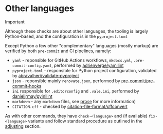# Other languages

> [!important]
> Although these checks are about other languages, the tooling
> is largely Python-based, and the configuration is in the `pyproject.toml`

Except Python a few other "complementary" languages (mostly markup)
are verified by both `pre-commit` and CI pipelines, namely:

- `yaml` - reponsible for GitHub Actions workflows, `mkdocs.yml`,
    `.pre-commit-config.yaml`, performed by
    [adrienverge/yamllint](https://github.com/adrienverge/yamllint)
- `pyproject.toml` - responsible for Python project configuration,
    validated by [abravalheri/validate-pyproject](https://github.com/abravalheri/validate-pyproject)
- `json` - reponsible mainly `renovate.json`, performed by
    [pre-commit/pre-commit-hooks](https://github.com/pre-commit/pre-commit-hooks)
- `ini` responsible for `.editorconfig` and `.vale.ini`,
    performed by [danieljrmay/pyinilint](https://gitlab.com/danieljrmay/pyinilint)
- `markdown` - any `markdown` files, see [prose](prose.md) for more information)
- `CITATION.cff` - checked by
    [citation-file-format/cffconvert](https://github.com/citation-file-format/cffconvert)

As with other commands, they have `check-<language>` and
(if available) `fix-<language>` variants and follow standard
procedure as outlined in the [adjusting](adjusting.md) section.

